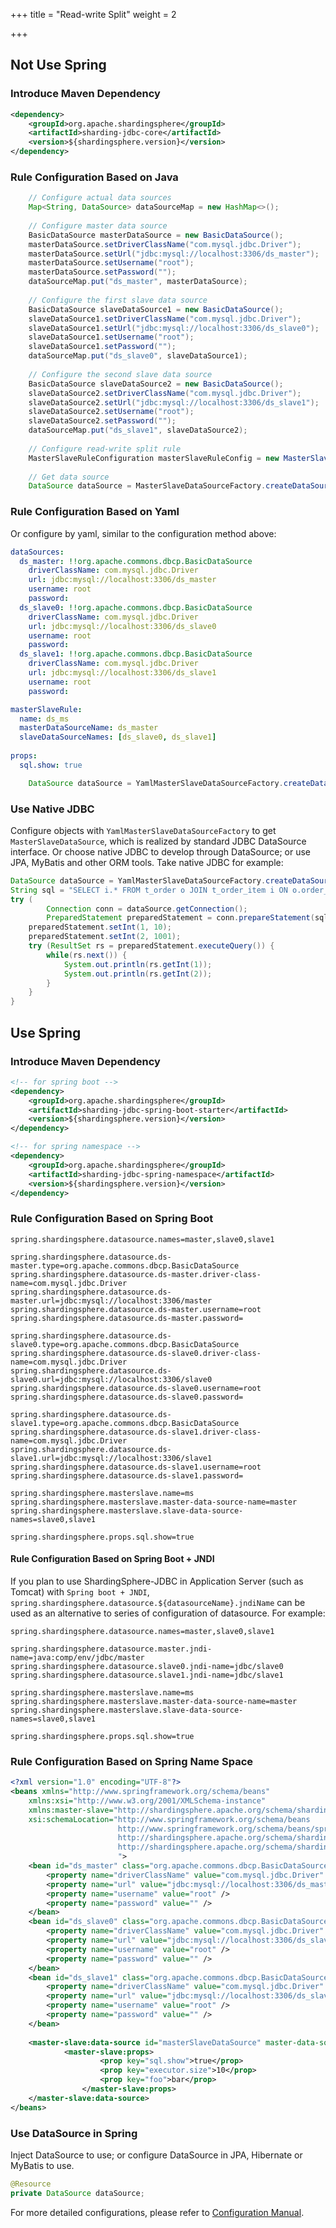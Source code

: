 +++
title = "Read-write Split"
weight = 2

+++

## Not Use Spring

### Introduce Maven Dependency

```xml
<dependency>
    <groupId>org.apache.shardingsphere</groupId>
    <artifactId>sharding-jdbc-core</artifactId>
    <version>${shardingsphere.version}</version>
</dependency>
```

### Rule Configuration Based on Java

```java
    // Configure actual data sources
    Map<String, DataSource> dataSourceMap = new HashMap<>();
    
    // Configure master data source
    BasicDataSource masterDataSource = new BasicDataSource();
    masterDataSource.setDriverClassName("com.mysql.jdbc.Driver");
    masterDataSource.setUrl("jdbc:mysql://localhost:3306/ds_master");
    masterDataSource.setUsername("root");
    masterDataSource.setPassword("");
    dataSourceMap.put("ds_master", masterDataSource);
    
    // Configure the first slave data source
    BasicDataSource slaveDataSource1 = new BasicDataSource();
    slaveDataSource1.setDriverClassName("com.mysql.jdbc.Driver");
    slaveDataSource1.setUrl("jdbc:mysql://localhost:3306/ds_slave0");
    slaveDataSource1.setUsername("root");
    slaveDataSource1.setPassword("");
    dataSourceMap.put("ds_slave0", slaveDataSource1);
    
    // Configure the second slave data source
    BasicDataSource slaveDataSource2 = new BasicDataSource();
    slaveDataSource2.setDriverClassName("com.mysql.jdbc.Driver");
    slaveDataSource2.setUrl("jdbc:mysql://localhost:3306/ds_slave1");
    slaveDataSource2.setUsername("root");
    slaveDataSource2.setPassword("");
    dataSourceMap.put("ds_slave1", slaveDataSource2);
    
    // Configure read-write split rule
    MasterSlaveRuleConfiguration masterSlaveRuleConfig = new MasterSlaveRuleConfiguration("ds_master_slave", "ds_master", Arrays.asList("ds_slave0", "ds_slave1"));
    
    // Get data source
    DataSource dataSource = MasterSlaveDataSourceFactory.createDataSource(dataSourceMap, masterSlaveRuleConfig, new Properties());
```

### Rule Configuration Based on Yaml

Or configure by yaml, similar to the configuration method above:

```yaml
dataSources:
  ds_master: !!org.apache.commons.dbcp.BasicDataSource
    driverClassName: com.mysql.jdbc.Driver
    url: jdbc:mysql://localhost:3306/ds_master
    username: root
    password: 
  ds_slave0: !!org.apache.commons.dbcp.BasicDataSource
    driverClassName: com.mysql.jdbc.Driver
    url: jdbc:mysql://localhost:3306/ds_slave0
    username: root
    password:
  ds_slave1: !!org.apache.commons.dbcp.BasicDataSource
    driverClassName: com.mysql.jdbc.Driver
    url: jdbc:mysql://localhost:3306/ds_slave1
    username: root
    password: 

masterSlaveRule:
  name: ds_ms
  masterDataSourceName: ds_master
  slaveDataSourceNames: [ds_slave0, ds_slave1]
  
props:
  sql.show: true
```

```java
    DataSource dataSource = YamlMasterSlaveDataSourceFactory.createDataSource(yamlFile);
```

### Use Native JDBC

Configure objects with `YamlMasterSlaveDataSourceFactory` to get `MasterSlaveDataSource`, which is realized by standard JDBC DataSource interface. Or choose native JDBC to develop through DataSource; or use JPA, MyBatis and other ORM tools. Take native JDBC for example:

```java
DataSource dataSource = YamlMasterSlaveDataSourceFactory.createDataSource(yamlFile);
String sql = "SELECT i.* FROM t_order o JOIN t_order_item i ON o.order_id=i.order_id WHERE o.user_id=? AND o.order_id=?";
try (
        Connection conn = dataSource.getConnection();
        PreparedStatement preparedStatement = conn.prepareStatement(sql)) {
    preparedStatement.setInt(1, 10);
    preparedStatement.setInt(2, 1001);
    try (ResultSet rs = preparedStatement.executeQuery()) {
        while(rs.next()) {
            System.out.println(rs.getInt(1));
            System.out.println(rs.getInt(2));
        }
    }
}
```

## Use Spring

### Introduce Maven Dependency

```xml
<!-- for spring boot -->
<dependency>
    <groupId>org.apache.shardingsphere</groupId>
    <artifactId>sharding-jdbc-spring-boot-starter</artifactId>
    <version>${shardingsphere.version}</version>
</dependency>

<!-- for spring namespace -->
<dependency>
    <groupId>org.apache.shardingsphere</groupId>
    <artifactId>sharding-jdbc-spring-namespace</artifactId>
    <version>${shardingsphere.version}</version>
</dependency>
```

### Rule Configuration Based on Spring Boot

```properties
spring.shardingsphere.datasource.names=master,slave0,slave1

spring.shardingsphere.datasource.ds-master.type=org.apache.commons.dbcp.BasicDataSource
spring.shardingsphere.datasource.ds-master.driver-class-name=com.mysql.jdbc.Driver
spring.shardingsphere.datasource.ds-master.url=jdbc:mysql://localhost:3306/master
spring.shardingsphere.datasource.ds-master.username=root
spring.shardingsphere.datasource.ds-master.password=

spring.shardingsphere.datasource.ds-slave0.type=org.apache.commons.dbcp.BasicDataSource
spring.shardingsphere.datasource.ds-slave0.driver-class-name=com.mysql.jdbc.Driver
spring.shardingsphere.datasource.ds-slave0.url=jdbc:mysql://localhost:3306/slave0
spring.shardingsphere.datasource.ds-slave0.username=root
spring.shardingsphere.datasource.ds-slave0.password=

spring.shardingsphere.datasource.ds-slave1.type=org.apache.commons.dbcp.BasicDataSource
spring.shardingsphere.datasource.ds-slave1.driver-class-name=com.mysql.jdbc.Driver
spring.shardingsphere.datasource.ds-slave1.url=jdbc:mysql://localhost:3306/slave1
spring.shardingsphere.datasource.ds-slave1.username=root
spring.shardingsphere.datasource.ds-slave1.password=

spring.shardingsphere.masterslave.name=ms
spring.shardingsphere.masterslave.master-data-source-name=master
spring.shardingsphere.masterslave.slave-data-source-names=slave0,slave1

spring.shardingsphere.props.sql.show=true
```

#### Rule Configuration Based on Spring Boot + JNDI

If you plan to use ShardingSphere-JDBC in Application Server (such as Tomcat) with `Spring boot + JNDI`, `spring.shardingsphere.datasource.${datasourceName}.jndiName` can be used as an alternative to series of configuration of datasource. For example:
```properties
spring.shardingsphere.datasource.names=master,slave0,slave1

spring.shardingsphere.datasource.master.jndi-name=java:comp/env/jdbc/master
spring.shardingsphere.datasource.slave0.jndi-name=jdbc/slave0
spring.shardingsphere.datasource.slave1.jndi-name=jdbc/slave1

spring.shardingsphere.masterslave.name=ms
spring.shardingsphere.masterslave.master-data-source-name=master
spring.shardingsphere.masterslave.slave-data-source-names=slave0,slave1

spring.shardingsphere.props.sql.show=true
```

### Rule Configuration Based on Spring Name Space

```xml
<?xml version="1.0" encoding="UTF-8"?>
<beans xmlns="http://www.springframework.org/schema/beans"
    xmlns:xsi="http://www.w3.org/2001/XMLSchema-instance" 
    xmlns:master-slave="http://shardingsphere.apache.org/schema/shardingsphere/masterslave" 
    xsi:schemaLocation="http://www.springframework.org/schema/beans 
                        http://www.springframework.org/schema/beans/spring-beans.xsd
                        http://shardingsphere.apache.org/schema/shardingsphere/masterslave 
                        http://shardingsphere.apache.org/schema/shardingsphere/masterslave/master-slave.xsd 
                        ">
    <bean id="ds_master" class="org.apache.commons.dbcp.BasicDataSource" destroy-method="close">
        <property name="driverClassName" value="com.mysql.jdbc.Driver" />
        <property name="url" value="jdbc:mysql://localhost:3306/ds_master" />
        <property name="username" value="root" />
        <property name="password" value="" />
    </bean>
    <bean id="ds_slave0" class="org.apache.commons.dbcp.BasicDataSource" destroy-method="close">
        <property name="driverClassName" value="com.mysql.jdbc.Driver" />
        <property name="url" value="jdbc:mysql://localhost:3306/ds_slave0" />
        <property name="username" value="root" />
        <property name="password" value="" />
    </bean>
    <bean id="ds_slave1" class="org.apache.commons.dbcp.BasicDataSource" destroy-method="close">
        <property name="driverClassName" value="com.mysql.jdbc.Driver" />
        <property name="url" value="jdbc:mysql://localhost:3306/ds_slave1" />
        <property name="username" value="root" />
        <property name="password" value="" />
    </bean>
    
    <master-slave:data-source id="masterSlaveDataSource" master-data-source-name="ds_master" slave-data-source-names="ds_slave0, ds_slave1" >
            <master-slave:props>
                    <prop key="sql.show">true</prop>
                    <prop key="executor.size">10</prop>
                    <prop key="foo">bar</prop>
                </master-slave:props>
    </master-slave:data-source>
</beans>
```

### Use DataSource in Spring

Inject DataSource to use; or configure DataSource in JPA, Hibernate or MyBatis to use.

```java
@Resource
private DataSource dataSource;
```

For more detailed configurations, please refer to [Configuration Manual](/en/manual/sharding-jdbc/configuration/).
